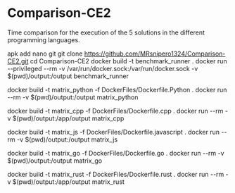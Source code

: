 # Comparison-CE2
Time comparison for the execution of the 5 solutions in the different programming languages.

apk add nano git
git clone https://github.com/MRsnipero1324/Comparison-CE2.git
cd Comparison-CE2
docker build -t benchmark_runner .
docker run --privileged --rm -v /var/run/docker.sock:/var/run/docker.sock -v $(pwd)/output:/output benchmark_runner

docker build -t matrix_python -f DockerFiles/Dockerfile.Python . 
docker run --rm -v $(pwd)/output:/output matrix_python

docker build -t matrix_cpp -f DockerFiles/Dockerfile.cpp .
docker run --rm -v $(pwd)/output:/app/output matrix_cpp

docker build -t matrix_js -f DockerFiles/Dockerfile.javascript .
docker run --rm -v $(pwd)/output:/output matrix_js

docker build -t matrix_go -f DockerFiles/Dockerfile.go .
docker run --rm -v $(pwd)/output:/output matrix_go

docker build -t matrix_rust -f DockerFiles/Dockerfile.rust .
docker run --rm -v $(pwd)/output:/app/output matrix_rust
